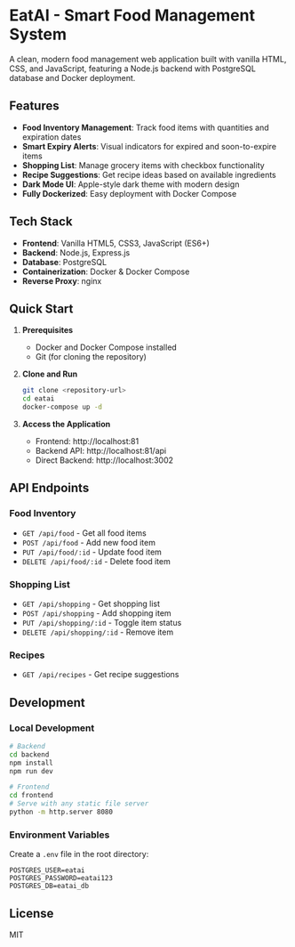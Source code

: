 # EatAI - Smart Food Management System

A clean, modern food management web application built with vanilla HTML, CSS, and JavaScript, featuring a Node.js backend with PostgreSQL database and Docker deployment.

## Features

- **Food Inventory Management**: Track food items with quantities and expiration dates
- **Smart Expiry Alerts**: Visual indicators for expired and soon-to-expire items
- **Shopping List**: Manage grocery items with checkbox functionality
- **Recipe Suggestions**: Get recipe ideas based on available ingredients
- **Dark Mode UI**: Apple-style dark theme with modern design
- **Fully Dockerized**: Easy deployment with Docker Compose

## Tech Stack

- **Frontend**: Vanilla HTML5, CSS3, JavaScript (ES6+)
- **Backend**: Node.js, Express.js
- **Database**: PostgreSQL
- **Containerization**: Docker & Docker Compose
- **Reverse Proxy**: nginx

## Quick Start

1. **Prerequisites**
   - Docker and Docker Compose installed
   - Git (for cloning the repository)

2. **Clone and Run**
   ```bash
   git clone <repository-url>
   cd eatai
   docker-compose up -d
   ```

3. **Access the Application**
   - Frontend: http://localhost:81
   - Backend API: http://localhost:81/api
   - Direct Backend: http://localhost:3002

## API Endpoints

### Food Inventory
- `GET /api/food` - Get all food items
- `POST /api/food` - Add new food item
- `PUT /api/food/:id` - Update food item
- `DELETE /api/food/:id` - Delete food item

### Shopping List
- `GET /api/shopping` - Get shopping list
- `POST /api/shopping` - Add shopping item
- `PUT /api/shopping/:id` - Toggle item status
- `DELETE /api/shopping/:id` - Remove item

### Recipes
- `GET /api/recipes` - Get recipe suggestions

## Development

### Local Development
```bash
# Backend
cd backend
npm install
npm run dev

# Frontend
cd frontend
# Serve with any static file server
python -m http.server 8080
```

### Environment Variables
Create a `.env` file in the root directory:
```env
POSTGRES_USER=eatai
POSTGRES_PASSWORD=eatai123
POSTGRES_DB=eatai_db
```

## License

MIT